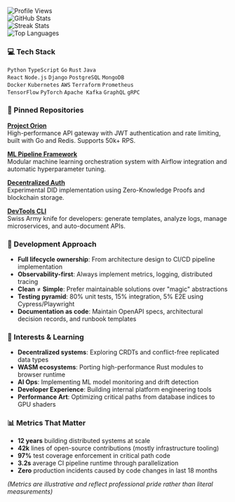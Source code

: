 ![Profile Views](https://komarev.com/ghpvc/?username=kristinodds346&color=blue&style=flat-square)  
![GitHub Stats](https://github-readme-stats.vercel.app/api?username=kristinodds346&show_icons=true&theme=react&hide_border=true&include_all_commits=true)  
![Streak Stats](https://github-readme-streak-stats.herokuapp.com/?user=kristinodds346&theme=react&hide_border=true)  
![Top Languages](https://github-readme-stats.vercel.app/api/top-langs/?username=kristinodds346&layout=compact&theme=react&hide_border=true)

### 💻 Tech Stack  
`Python` `TypeScript` `Go` `Rust` `Java`  
`React` `Node.js` `Django` `PostgreSQL` `MongoDB`  
`Docker` `Kubernetes` `AWS` `Terraform` `Prometheus`  
`TensorFlow` `PyTorch` `Apache Kafka` `GraphQL` `gRPC`

### 🔨 Pinned Repositories  
**[Project Orion](https://github.com/kristinodds346/project-orion)**  
High-performance API gateway with JWT authentication and rate limiting, built with Go and Redis. Supports 50k+ RPS.  

**[ML Pipeline Framework](https://github.com/kristinodds346/ml-pipeline-framework)**  
Modular machine learning orchestration system with Airflow integration and automatic hyperparameter tuning.  

**[Decentralized Auth](https://github.com/kristinodds346/decentralized-auth)**  
Experimental DID implementation using Zero-Knowledge Proofs and blockchain storage.  

**[DevTools CLI](https://github.com/kristinodds346/devtools-cli)**  
Swiss Army knife for developers: generate templates, analyze logs, manage microservices, and auto-document APIs.

### 🧠 Development Approach  
- **Full lifecycle ownership**: From architecture design to CI/CD pipeline implementation  
- **Observability-first**: Always implement metrics, logging, distributed tracing  
- **Clean** ≠ **Simple**: Prefer maintainable solutions over "magic" abstractions  
- **Testing pyramid**: 80% unit tests, 15% integration, 5% E2E using Cypress/Playwright  
- **Documentation as code**: Maintain OpenAPI specs, architectural decision records, and runbook templates

### 🚀 Interests & Learning  
- **Decentralized systems**: Exploring CRDTs and conflict-free replicated data types  
- **WASM ecosystems**: Porting high-performance Rust modules to browser runtime  
- **AI Ops**: Implementing ML model monitoring and drift detection  
- **Developer Experience**: Building internal platform engineering tools  
- **Performance Art**: Optimizing critical paths from database indices to GPU shaders

### 📊 Metrics That Matter  
- **12 years** building distributed systems at scale  
- **42k** lines of open-source contributions (mostly infrastructure tooling)  
- **97%** test coverage enforcement in critical path code  
- **3.2s** average CI pipeline runtime through parallelization  
- **Zero** production incidents caused by code changes in last 18 months  

*(Metrics are illustrative and reflect professional pride rather than literal measurements)*
